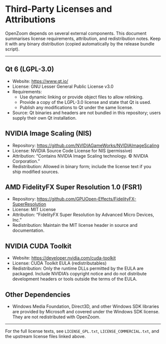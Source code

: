 # Third-Party Licenses and Attributions

OpenZoom depends on several external components. This document summarises
license requirements, attribution, and redistribution notes. Keep it with any
binary distribution (copied automatically by the release bundle script).

---

## Qt 6 (LGPL-3.0)
- Website: <https://www.qt.io/>
- License: GNU Lesser General Public License v3.0
- Requirements:
  - Use dynamic linking or provide object files to allow relinking.
  - Provide a copy of the LGPL-3.0 license and state that Qt is used.
  - Publish any modifications to Qt under the same license.
- Source: Qt binaries and headers are not bundled in this repository; users
  supply their own Qt installation.

## NVIDIA Image Scaling (NIS)
- Repository: <https://github.com/NVIDIAGameWorks/NVIDIAImageScaling>
- License: NVIDIA Source Code License for NIS (permissive)
- Attribution: “Contains NVIDIA Image Scaling technology. © NVIDIA Corporation.”
- Redistribution: Allowed in binary form; include the license text if you ship
  modified sources.

## AMD FidelityFX Super Resolution 1.0 (FSR1)
- Repository: <https://github.com/GPUOpen-Effects/FidelityFX-SuperResolution>
- License: MIT License
- Attribution: “FidelityFX Super Resolution by Advanced Micro Devices, Inc.”
- Redistribution: Maintain the MIT license header in source and documentation.

## NVIDIA CUDA Toolkit
- Website: <https://developer.nvidia.com/cuda-toolkit>
- License: CUDA Toolkit EULA (redistributables)
- Redistribution: Only the runtime DLLs permitted by the EULA are packaged.
  Include NVIDIA’s copyright notice and do not distribute development headers
  or tools outside the terms of the EULA.

## Other Dependencies
- Windows Media Foundation, Direct3D, and other Windows SDK libraries are
  provided by Microsoft and covered under the Windows SDK license. They are not
  redistributed with OpenZoom.

---

For the full license texts, see `LICENSE_GPL.txt`, `LICENSE_COMMERCIAL.txt`,
and the upstream license files linked above.
